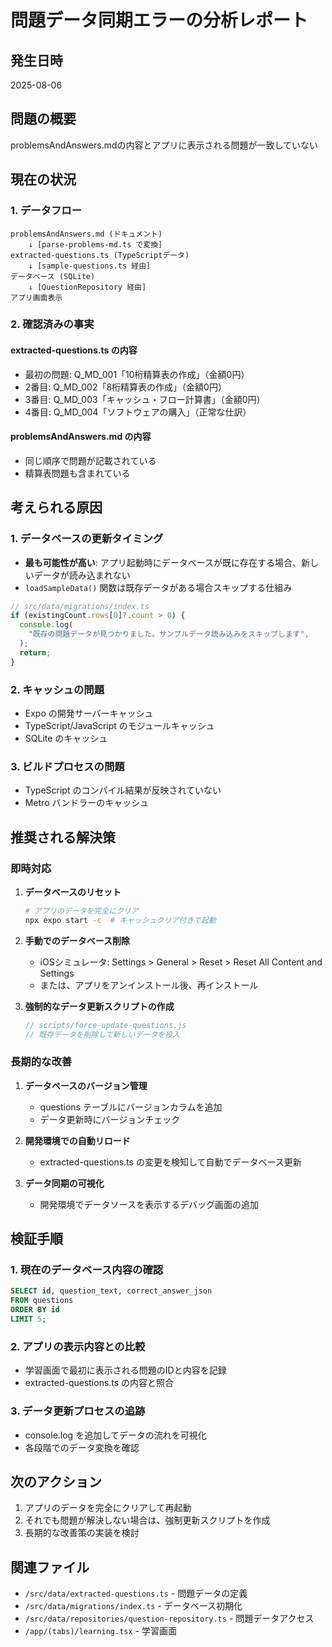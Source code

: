 # 問題データ同期エラーの分析レポート

## 発生日時

2025-08-06

## 問題の概要

problemsAndAnswers.mdの内容とアプリに表示される問題が一致していない

## 現在の状況

### 1. データフロー

```
problemsAndAnswers.md (ドキュメント)
    ↓ [parse-problems-md.ts で変換]
extracted-questions.ts (TypeScriptデータ)
    ↓ [sample-questions.ts 経由]
データベース (SQLite)
    ↓ [QuestionRepository 経由]
アプリ画面表示
```

### 2. 確認済みの事実

#### extracted-questions.ts の内容

- 最初の問題: Q_MD_001「10桁精算表の作成」（金額0円）
- 2番目: Q_MD_002「8桁精算表の作成」（金額0円）
- 3番目: Q_MD_003「キャッシュ・フロー計算書」（金額0円）
- 4番目: Q_MD_004「ソフトウェアの購入」（正常な仕訳）

#### problemsAndAnswers.md の内容

- 同じ順序で問題が記載されている
- 精算表問題も含まれている

## 考えられる原因

### 1. データベースの更新タイミング

- **最も可能性が高い**: アプリ起動時にデータベースが既に存在する場合、新しいデータが読み込まれない
- `loadSampleData()` 関数は既存データがある場合スキップする仕組み

```typescript
// src/data/migrations/index.ts
if (existingCount.rows[0]?.count > 0) {
  console.log(
    "既存の問題データが見つかりました。サンプルデータ読み込みをスキップします",
  );
  return;
}
```

### 2. キャッシュの問題

- Expo の開発サーバーキャッシュ
- TypeScript/JavaScript のモジュールキャッシュ
- SQLite のキャッシュ

### 3. ビルドプロセスの問題

- TypeScript のコンパイル結果が反映されていない
- Metro バンドラーのキャッシュ

## 推奨される解決策

### 即時対応

1. **データベースのリセット**

   ```bash
   # アプリのデータを完全にクリア
   npx expo start -c  # キャッシュクリア付きで起動
   ```

2. **手動でのデータベース削除**
   - iOSシミュレータ: Settings > General > Reset > Reset All Content and Settings
   - または、アプリをアンインストール後、再インストール

3. **強制的なデータ更新スクリプトの作成**
   ```javascript
   // scripts/force-update-questions.js
   // 既存データを削除して新しいデータを投入
   ```

### 長期的な改善

1. **データベースのバージョン管理**
   - questions テーブルにバージョンカラムを追加
   - データ更新時にバージョンチェック

2. **開発環境での自動リロード**
   - extracted-questions.ts の変更を検知して自動でデータベース更新

3. **データ同期の可視化**
   - 開発環境でデータソースを表示するデバッグ画面の追加

## 検証手順

### 1. 現在のデータベース内容の確認

```sql
SELECT id, question_text, correct_answer_json
FROM questions
ORDER BY id
LIMIT 5;
```

### 2. アプリの表示内容との比較

- 学習画面で最初に表示される問題のIDと内容を記録
- extracted-questions.ts の内容と照合

### 3. データ更新プロセスの追跡

- console.log を追加してデータの流れを可視化
- 各段階でのデータ変換を確認

## 次のアクション

1. アプリのデータを完全にクリアして再起動
2. それでも問題が解決しない場合は、強制更新スクリプトを作成
3. 長期的な改善策の実装を検討

## 関連ファイル

- `/src/data/extracted-questions.ts` - 問題データの定義
- `/src/data/migrations/index.ts` - データベース初期化
- `/src/data/repositories/question-repository.ts` - 問題データアクセス
- `/app/(tabs)/learning.tsx` - 学習画面
